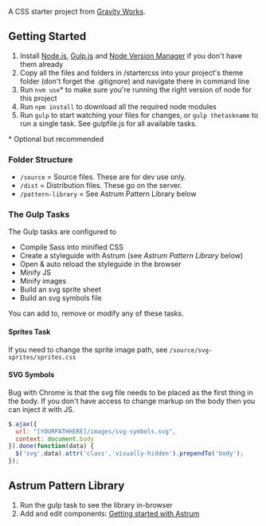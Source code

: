A CSS starter project from [Gravity Works](https://github.com/gravityworks).

## Getting Started

1. Install [Node.js](https://nodejs.org/en/), [Gulp.js](http://gulpjs.com/) and [Node Version Manager](https://github.com/creationix/nvm/blob/master/README.md#installation) if you don't have them already
2. Copy all the files and folders in /startercss into your project's theme folder (don't forget the .gitignore) and navigate there in command line
3. Run `nvm use`\* to make sure you're running the right version of node for this project
4. Run `npm install` to download all the required node modules
5. Run `gulp` to start watching your files for changes, or `gulp thetaskname` to run a single task. See gulpfile.js for all available tasks.

\* Optional but recommended

### Folder Structure
* `/source` = Source files. These are for dev use only.
* `/dist` = Distribution files. These go on the server.
* `/pattern-library` = See Astrum Pattern Library below

### The Gulp Tasks
The Gulp tasks are configured to

* Compile Sass into minified CSS
* Create a styleguide with Astrum (see *Astrum Pattern Library* below)
* Open & auto reload the styleguide in the browser
* Minify JS
* Minify images
* Build an svg sprite sheet
* Build an svg symbols file

You can add to, remove or modify any of these tasks. 

#### Sprites Task
If you need to change the sprite image path, see `/source/svg-sprites/sprites.css`

#### SVG Symbols
Bug with Chrome is that the svg file needs to be placed as the first thing in the body. If you don't have access to change markup on the body then you can inject it with JS.

```javascript
$.ajax({
  url: "[YOURPATHHERE]/images/svg-symbols.svg",
  context: document.body
}).done(function(data) {
  $('svg',data).attr('class','visually-hidden').prependTo('body');
});
```

## Astrum Pattern Library

1. Run the gulp task to see the library in-browser
2. Add and edit components: [Getting started with Astrum](https://github.com/NoDivide/astrum#getting-started)